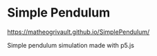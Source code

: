 # Simple Pendulum
https://matheogrivault.github.io/SimplePendulum/

Simple pendulum simulation made with p5.js
